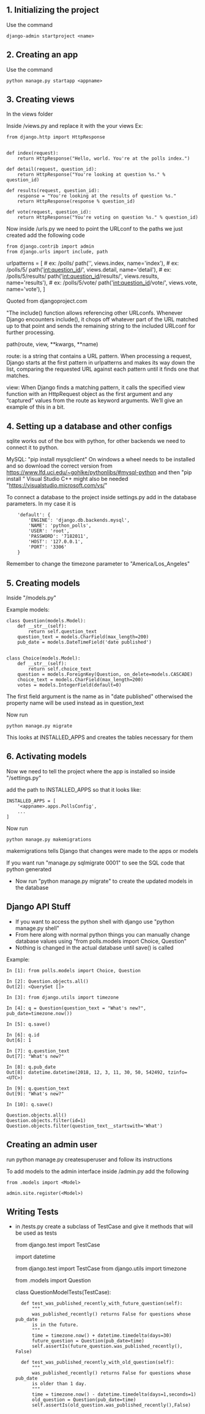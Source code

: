 ## 1. Initializing the project

Use the command 

    django-admin startproject <name>

## 2. Creating an app

Use the command 

    python manage.py startapp <appname>

## 3. Creating views

In the views folder 

Inside  <appname>/views.py and replace it with the your views Ex:

    from django.http import HttpResponse


    def index(request):
        return HttpResponse("Hello, world. You're at the polls index.")

    def detail(request, question_id):
        return HttpResponse("You're looking at question %s." % question_id)

    def results(request, question_id):
        response = "You're looking at the results of question %s."
        return HttpResponse(response % question_id)

    def vote(request, question_id):
        return HttpResponse("You're voting on question %s." % question_id)

Now inside <name>/urls.py we need to point the URLconf to the paths we just created add the following code

    from django.contrib import admin
    from django.urls import include, path

urlpatterns = [
    # ex: /polls/
    path('', views.index, name='index'),
    # ex: /polls/5/
    path('<int:question_id>/', views.detail, name='detail'),
    # ex: /polls/5/results/
    path('<int:question_id>/results/', views.results, name='results'),
    # ex: /polls/5/vote/
    path('<int:question_id>/vote/', views.vote, name='vote'),
]

Quoted from djangoproject.com 

"The include() function allows referencing other URLconfs. Whenever Django encounters include(), it chops off whatever part of the URL matched up to that point and sends the remaining string to the included URLconf for further processing.

path(route, view, **kwargs, **name)

route: is a string that contains a URL pattern. When processing a request, Django starts at the first pattern in urlpatterns and makes its way down the list, comparing the requested URL against each pattern until it finds one that matches.

view: When Django finds a matching pattern, it calls the specified view function with an HttpRequest object as the first argument and any “captured” values from the route as keyword arguments. We’ll give an example of this in a bit.

## 4. Setting up a database and other configs

sqlite works out of the box with python, for other backends we need to connect it to python.

MySQL: "pip install mysqlclient"
On windows a wheel needs to be installed and so download the correct version from https://www.lfd.uci.edu/~gohlke/pythonlibs/#mysql-python
and then "pip install <absolute filepath>"
Visual Studio C++ might also be needed "https://visualstudio.microsoft.com/vs/"

To connect a database to the project inside settings.py add in the database parameters. In my case it is

        'default': {
            'ENGINE': 'django.db.backends.mysql',
            'NAME': 'python_polls',
            'USER': 'root',
            'PASSWORD': '7182011',
            'HOST': '127.0.0.1',
            'PORT': '3306'
        }


Remember to change the timezone parameter to "America/Los_Angeles"


## 5. Creating models
Inside "<appname>/models.py"

Example models:

    class Question(models.Model):
        def __str__(self):
            return self.question_text
        question_text = models.CharField(max_length=200)
        pub_date = models.DateTimeField('date published')


    class Choice(models.Model):
        def __str__(self):
            return self.choice_text
        question = models.ForeignKey(Question, on_delete=models.CASCADE)
        choice_text = models.CharField(max_length=200)
        votes = models.IntegerField(default=0)

The first field argument is the name as in "date published" otherwised the property name will be used instead as in question_text

Now run 

    python manage.py migrate

This looks at INSTALLED_APPS and creates the tables necessary for them

## 6. Activating models

Now we need to tell the project where the app is installed so inside "<name>/settings.py"

add the path to INSTALLED_APPS so that it looks like:

    INSTALLED_APPS = [
        '<appname>.apps.PollsConfig',
        ...
    ]

Now run 

    python manage.py makemigrations

makemigrations tells Django that changes were made to the apps or models

If you want run "manage.py sqlmigrate <appname> 0001" to see the SQL code that python generated

* Now run "python manage.py migrate" to create the updated models in the database

## Django API Stuff

* If you want to access the python shell with django use "python manage.py shell"
* From here along with normal python things you can manually change database values using "from polls.models import Choice, Question"
* Nothing is changed in the actual database until save() is called

Example:

    In [1]: from polls.models import Choice, Question

    In [2]: Question.objects.all()
    Out[2]: <QuerySet []>

    In [3]: from django.utils import timezone

    In [4]: q = Question(question_text = "What's new?", pub_date=timezone.now())

    In [5]: q.save()

    In [6]: q.id
    Out[6]: 1

    In [7]: q.question_text
    Out[7]: "What's new?"

    In [8]: q.pub_date
    Out[8]: datetime.datetime(2018, 12, 3, 11, 30, 50, 542492, tzinfo=<UTC>)

    In [9]: q.question_text
    Out[9]: "What's new?"

    In [10]: q.save()

    Question.objects.all()
    Question.objects.filter(id=1)
    Question.objects.filter(question_text__startswith='What')

## Creating an admin user

run python manage.py createsuperuser and follow its instructions

To add models to the admin interface inside <appname>/admin.py add the following

    from .models import <Model>

    admin.site.register(<Model>)

## Writing Tests


* in <appname>/tests.py create a subclass of TestCase and give it methods that will be used as tests

    from django.test import TestCase

    import datetime

    from django.test import TestCase
    from django.utils import timezone

    from .models import Question


    class QuestionModelTests(TestCase):

        def test_was_published_recently_with_future_question(self):
            """
            was_published_recently() returns False for questions whose pub_date
            is in the future.
            """
            time = timezone.now() + datetime.timedelta(days=30)
            future_question = Question(pub_date=time)
            self.assertIs(future_question.was_published_recently(), False)

        def test_was_published_recently_with_old_question(self):
            """
            was_published_recently() returns False for questions whose pub_date
            is older than 1 day.
            """
            time = timezone.now() - datetime.timedelta(days=1,seconds=1)
            old_question = Question(pub_date=time)
            self.assertIs(old_question.was_published_recently(),False)